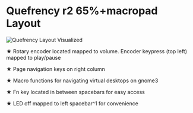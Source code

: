 # Quefrency r2 65%+macropad Layout

![Quefrency Layout Visualized](https://i.imgur.com/6DaEod8.png)

  ★ Rotary encoder located mapped to volume. Encoder keypress (top left) mapped to play/pause
  
  ★ Page navigation keys on right column
  
  ★ Macro functions for navigating virtual desktops on gnome3
  
  ★ Fn key located in between spacebars for easy access
  
  ★ LED off mapped to left spacebar^1 for convenience
